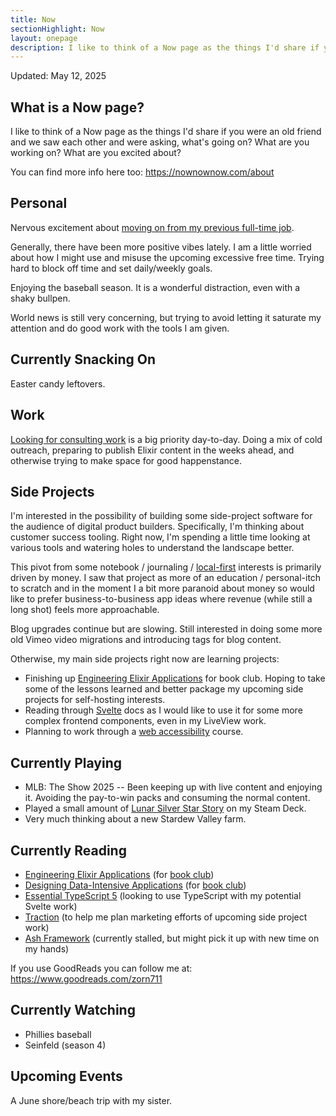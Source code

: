 ```yaml
---
title: Now
sectionHighlight: Now
layout: onepage
description: I like to think of a Now page as the things I'd share if you were an old friend and we saw each other and were asking, what's going on? What are you working on? What are you excited about?
---
```


Updated: May 12, 2025

## What is a Now page?

I like to think of a Now page as the things I'd share if you were an old friend and we saw each other and were asking, what's going on? What are you working on? What are you excited about?

You can find more info here too: <https://nownownow.com/about>

## Personal

Nervous excitement about [moving on from my previous full-time job](/posts/2025/5/returning-to-self-employment/).

Generally, there have been more positive vibes lately. I am a little worried about how I might use and misuse the upcoming excessive free time. Trying hard to block off time and set daily/weekly goals.

Enjoying the baseball season. It is a wonderful distraction, even with a shaky bullpen.

World news is still very concerning, but trying to avoid letting it saturate my attention and do good work with the tools I am given.

## Currently Snacking On

Easter candy leftovers.

## Work

[Looking for consulting work](/elixir-consulting/) is a big priority day-to-day. Doing a mix of cold outreach, preparing to publish Elixir content in the weeks ahead, and otherwise trying to make space for good happenstance.

## Side Projects

I'm interested in the possibility of building some side-project software for the audience of digital product builders. Specifically, I'm thinking about customer success tooling. Right now, I'm spending a little time looking at various tools and watering holes to understand the landscape better.

This pivot from some notebook / journaling / [local-first](/posts/2025/2/what-is-local-first-software/) interests is primarily driven by money. I saw that project as more of an education / personal-itch to scratch and in the moment I a bit more paranoid about money so would like to prefer business-to-business app ideas where revenue (while still a long shot) feels more approachable.

Blog upgrades continue but are slowing. Still interested in doing some more old Vimeo video migrations and introducing tags for blog content.

Otherwise, my main side projects right now are learning projects:

- Finishing up [Engineering Elixir Applications](https://pragprog.com/titles/beamops/engineering-elixir-applications/) for book club. Hoping to take some of the lessons learned and better package my upcoming side projects for self-hosting interests.
- Reading through [Svelte](https://svelte.dev/tutorial/svelte/welcome-to-svelte) docs as I would like to use it for some more complex frontend components, even in my LiveView work.
- Planning to work through a [web accessibility](https://frontendmasters.com/courses/accessibility-v3/) course.

## Currently Playing

- MLB: The Show 2025 -- Been keeping up with live content and enjoying it. Avoiding the pay-to-win packs and consuming the normal content.
- Played a small amount of [Lunar Silver Star Story](https://www.lunarremastered.com/) on my Steam Deck.
- Very much thinking about a new Stardew Valley farm.

## Currently Reading

- [Engineering Elixir Applications](https://pragprog.com/titles/beamops/engineering-elixir-applications/) (for [book club](https://elixirbookclub.github.io/website/))
- [Designing Data-Intensive Applications](https://dataintensive.net/buy.html) (for [book club](https://elixirbookclub.github.io/website/))
- [Essential TypeScript 5](https://www.manning.com/books/essential-typescript-5-third-edition) (looking to use TypeScript with my potential Svelte work)
- [Traction](https://www.goodreads.com/book/show/25768015-traction) (to help me plan marketing efforts of upcoming side project work)
- [Ash Framework](https://pragprog.com/titles/ldash/ash-framework/) (currently stalled, but might pick it up with new time on my hands)

If you use GoodReads you can follow me at: <https://www.goodreads.com/zorn711>

## Currently Watching

- Phillies baseball
- Seinfeld (season 4)

## Upcoming Events

A June shore/beach trip with my sister.

